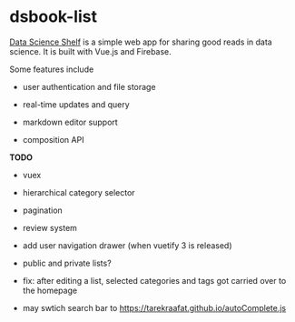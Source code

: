 # dsbook-list

[Data Science Shelf](https://dsbook-list.web.app/) is a simple web app for sharing good reads in data science. It is built with Vue.js and Firebase. 

Some features include 

- user authentication and file storage

- real-time updates and query

- markdown editor support 

- composition API 




**TODO**

- vuex 

- hierarchical category selector 

- pagination 

- review system

- add user navigation drawer (when vuetify 3 is released)

- public and private lists?

- fix: after editing a list, selected categories and tags got carried over to the homepage

- may swtich search bar to https://tarekraafat.github.io/autoComplete.js

